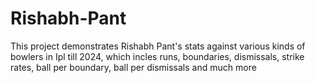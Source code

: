 # Rishabh-Pant
This project demonstrates Rishabh Pant's stats against various kinds of bowlers in Ipl till 2024, which incles runs, boundaries, dismissals, strike rates, ball per boundary, ball per dismissals and much more
